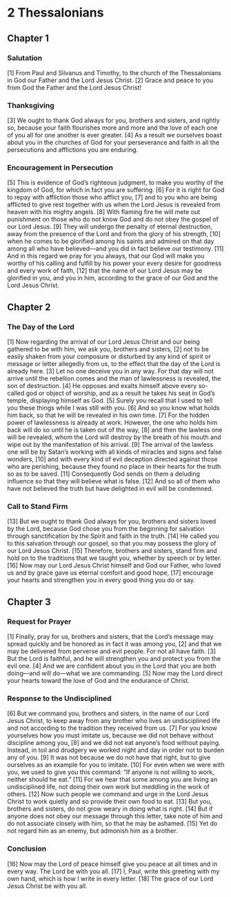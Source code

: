 # 2 Thessalonians

## Chapter 1 <!-- scripture:1 -->


### Salutation

[1] From Paul and Silvanus and Timothy, to the church of the Thessalonians in God our Father and the Lord Jesus Christ.
[2] Grace and peace to you from God the Father and the Lord Jesus Christ!

### Thanksgiving

[3] We ought to thank God always for you, brothers and sisters, and rightly so, because your faith flourishes more and more and the love of each one of you all for one another is ever greater.
[4] As a result we ourselves boast about you in the churches of God for your perseverance and faith in all the persecutions and afflictions you are enduring.

### Encouragement in Persecution

[5] This is evidence of God’s righteous judgment, to make you worthy of the kingdom of God, for which in fact you are suffering.
[6] For it is right for God to repay with affliction those who afflict you,
[7] and to you who are being afflicted to give rest together with us when the Lord Jesus is revealed from heaven with his mighty angels.
[8] With flaming fire he will mete out punishment on those who do not know God and do not obey the gospel of our Lord Jesus.
[9] They will undergo the penalty of eternal destruction, away from the presence of the Lord and from the glory of his strength,
[10] when he comes to be glorified among his saints and admired on that day among all who have believed—and you did in fact believe our testimony.
[11] And in this regard we pray for you always, that our God will make you worthy of his calling and fulfill by his power your every desire for goodness and every work of faith,
[12] that the name of our Lord Jesus may be glorified in you, and you in him, according to the grace of our God and the Lord Jesus Christ.

## Chapter 2 <!-- scripture:2 -->


### The Day of the Lord

[1] Now regarding the arrival of our Lord Jesus Christ and our being gathered to be with him, we ask you, brothers and sisters,
[2] not to be easily shaken from your composure or disturbed by any kind of spirit or message or letter allegedly from us, to the effect that the day of the Lord is already here.
[3] Let no one deceive you in any way. For that day will not arrive until the rebellion comes and the man of lawlessness is revealed, the son of destruction.
[4] He opposes and exalts himself above every so-called god or object of worship, and as a result he takes his seat in God’s temple, displaying himself as God.
[5] Surely you recall that I used to tell you these things while I was still with you.
[6] And so you know what holds him back, so that he will be revealed in his own time.
[7] For the hidden power of lawlessness is already at work. However, the one who holds him back will do so until he is taken out of the way,
[8] and then the lawless one will be revealed, whom the Lord will destroy by the breath of his mouth and wipe out by the manifestation of his arrival.
[9] The arrival of the lawless one will be by Satan’s working with all kinds of miracles and signs and false wonders,
[10] and with every kind of evil deception directed against those who are perishing, because they found no place in their hearts for the truth so as to be saved.
[11] Consequently God sends on them a deluding influence so that they will believe what is false.
[12] And so all of them who have not believed the truth but have delighted in evil will be condemned.

### Call to Stand Firm

[13] But we ought to thank God always for you, brothers and sisters loved by the Lord, because God chose you from the beginning for salvation through sanctification by the Spirit and faith in the truth.
[14] He called you to this salvation through our gospel, so that you may possess the glory of our Lord Jesus Christ.
[15] Therefore, brothers and sisters, stand firm and hold on to the traditions that we taught you, whether by speech or by letter.
[16] Now may our Lord Jesus Christ himself and God our Father, who loved us and by grace gave us eternal comfort and good hope,
[17] encourage your hearts and strengthen you in every good thing you do or say.

## Chapter 3 <!-- scripture:3 -->


### Request for Prayer

[1] Finally, pray for us, brothers and sisters, that the Lord’s message may spread quickly and be honored as in fact it was among you,
[2] and that we may be delivered from perverse and evil people. For not all have faith.
[3] But the Lord is faithful, and he will strengthen you and protect you from the evil one.
[4] And we are confident about you in the Lord that you are both doing—and will do—what we are commanding.
[5] Now may the Lord direct your hearts toward the love of God and the endurance of Christ.

### Response to the Undisciplined

[6] But we command you, brothers and sisters, in the name of our Lord Jesus Christ, to keep away from any brother who lives an undisciplined life and not according to the tradition they received from us.
[7] For you know yourselves how you must imitate us, because we did not behave without discipline among you,
[8] and we did not eat anyone’s food without paying. Instead, in toil and drudgery we worked night and day in order not to burden any of you.
[9] It was not because we do not have that right, but to give ourselves as an example for you to imitate.
[10] For even when we were with you, we used to give you this command: “If anyone is not willing to work, neither should he eat.”
[11] For we hear that some among you are living an undisciplined life, not doing their own work but meddling in the work of others.
[12] Now such people we command and urge in the Lord Jesus Christ to work quietly and so provide their own food to eat.
[13] But you, brothers and sisters, do not grow weary in doing what is right.
[14] But if anyone does not obey our message through this letter, take note of him and do not associate closely with him, so that he may be ashamed.
[15] Yet do not regard him as an enemy, but admonish him as a brother.

### Conclusion

[16] Now may the Lord of peace himself give you peace at all times and in every way. The Lord be with you all.
[17] I, Paul, write this greeting with my own hand, which is how I write in every letter.
[18] The grace of our Lord Jesus Christ be with you all.
